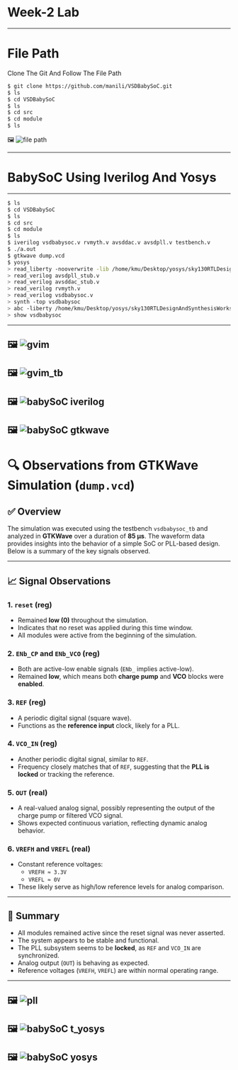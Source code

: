 # Week-2  Lab
---
# File Path
Clone The Git And Follow The File Path
```bash
$ git clone https://github.com/manili/VSDBabySoC.git
$ ls
$ cd VSDBabySoC
$ ls
$ cd src
$ cd module
$ ls
```

🖼️
![file path](https://github.com/khajamufaqqamuddin-pixel/KMU-From-RTL-to-Reality/blob/main/Week-2/Lab/file%20path.jpeg)



---



# BabySoC Using Iverilog And Yosys

---


```bash
$ ls
$ cd VSDBabySoC
$ ls
$ cd src
$ cd module
$ ls
$ iverilog vsdbabysoc.v rvmyth.v avsddac.v avsdpll.v testbench.v
$ ./a.out
$ gtkwave dump.vcd
$ yosys
> read_liberty -nooverwrite -lib /home/kmu/Desktop/yosys/sky130RTLDesignAndSynthesisWorkshop/verilog_files/open_pdks/sources/sky130_fd_sc_hd/timing/sky130_fd_sc_hd__tt_025C_1v80.lib
> read_verilog avsdpll_stub.v
> read_verilog avsddac_stub.v
> read_verilog rvmyth.v
> read_verilog vsdbabysoc.v
> synth -top vsdbabysoc
> abc -liberty /home/kmu/Desktop/yosys/sky130RTLDesignAndSynthesisWorkshop/verilog_files/open_pdks/sources/sky130_fd_sc_hd/timing/sky130_fd_sc_hd__tt_025C_1v80.lib
> show vsdbabysoc
```

---
🖼️
![gvim](https://github.com/khajamufaqqamuddin-pixel/KMU-From-RTL-to-Reality/blob/main/Week-2/Lab/gvim.jpeg)
---



🖼️
![gvim_tb](https://github.com/khajamufaqqamuddin-pixel/KMU-From-RTL-to-Reality/blob/main/Week-2/Lab/gvim_tb.jpeg)
---

🖼️
![babySoC iverilog](https://github.com/khajamufaqqamuddin-pixel/KMU-From-RTL-to-Reality/blob/main/Week-2/Lab/%20babySoC%20iverilog.jpeg)
---

🖼️
![babySoC gtkwave](https://github.com/khajamufaqqamuddin-pixel/KMU-From-RTL-to-Reality/blob/main/Week-2/Lab/babySoC%20gtkwave.jpeg)
---





# 🔍 Observations from GTKWave Simulation (`dump.vcd`)

## ✅ Overview
The simulation was executed using the testbench `vsdbabysoc_tb` and analyzed in **GTKWave** over a duration of **85 µs**. The waveform data provides insights into the behavior of a simple SoC or PLL-based design. Below is a summary of the key signals observed.

---

## 📈 Signal Observations

### 1. `reset` (reg)
- Remained **low (0)** throughout the simulation.
- Indicates that no reset was applied during this time window.
- All modules were active from the beginning of the simulation.

### 2. `ENb_CP` and `ENb_VCO` (reg)
- Both are active-low enable signals (`ENb_` implies active-low).
- Remained **low**, which means both **charge pump** and **VCO** blocks were **enabled**.

### 3. `REF` (reg)
- A periodic digital signal (square wave).
- Functions as the **reference input** clock, likely for a PLL.

### 4. `VCO_IN` (reg)
- Another periodic digital signal, similar to `REF`.
- Frequency closely matches that of `REF`, suggesting that the **PLL is locked** or tracking the reference.

### 5. `OUT` (real)
- A real-valued analog signal, possibly representing the output of the charge pump or filtered VCO signal.
- Shows expected continuous variation, reflecting dynamic analog behavior.

### 6. `VREFH` and `VREFL` (real)
- Constant reference voltages:
  - `VREFH ≈ 3.3V`
  - `VREFL ≈ 0V`
- These likely serve as high/low reference levels for analog comparison.

---

## 📌 Summary

- All modules remained active since the reset signal was never asserted.
- The system appears to be stable and functional.
- The PLL subsystem seems to be **locked**, as `REF` and `VCO_IN` are synchronized.
- Analog output (`OUT`) is behaving as expected.
- Reference voltages (`VREFH`, `VREFL`) are within normal operating range.

---



🖼️
![pll](https://github.com/khajamufaqqamuddin-pixel/KMU-From-RTL-to-Reality/blob/main/Week-2/Lab/pll.jpeg)
---




🖼️
![babySoC t_yosys](https://github.com/khajamufaqqamuddin-pixel/KMU-From-RTL-to-Reality/blob/main/Week-2/Lab/babySoC%20t_yosys.jpeg)
---

🖼️
![babySoC yosys](https://github.com/khajamufaqqamuddin-pixel/KMU-From-RTL-to-Reality/blob/main/Week-2/Lab/babySoC%20yosys.jpeg)
---
